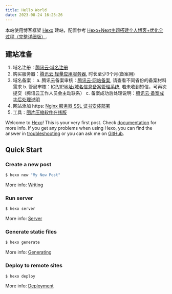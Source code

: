 ```yaml
---
title: Hello World
date: 2023-08-24 16:25:26
---
```


本站使用博客框架 [Hexo](https://hexo.io/) 建站，配置参考 [Hexo+Next主题搭建个人博客+优化全过程（完整详细版）](https://zhuanlan.zhihu.com/p/618864711).

<!-- more -->

## 建站准备
1. 域名注册：[腾讯云·域名注册](https://buy.cloud.tencent.com/domain/)
2. 购买服务器：[腾讯云·轻量应用服务器](https://buy.cloud.tencent.com/lighthouse), 时长至少3个月(备案用)
3. 域名备案：
  a. 腾讯云备案审核：[腾讯云·网站备案](https://console.cloud.tencent.com/beian/manage), 请查看不同省份的备案材料需求
  b. 管局审核：[ICP/IP地址/域名信息备案管理系统](https://beian.miit.gov.cn/), 若未收到短信，可再次提交（腾讯云工作人员会主动联系）
  c. 备案成功后处理说明：[腾讯云·备案成功后处理说明](https://cloud.tencent.com/document/product/243/61412#.E5.A6.82.E4.BD.95.E6.B7.BB.E5.8A.A0.E7.BD.91.E7.AB.99.E5.A4.87.E6.A1.88.E5.8F.B7.EF.BC.9F)
4. 网站添加 https: [Nginx 服务器 SSL 证书安装部署](https://cloud.tencent.com/document/product/400/35244?from_cn_redirect=1)
5. 工具：[图片压缩软件在线版](https://yasuo.xunjiepdf.com/img/)

Welcome to [Hexo](https://hexo.io/)! This is your very first post. Check [documentation](https://hexo.io/docs/) for more info. If you get any problems when using Hexo, you can find the answer in [troubleshooting](https://hexo.io/docs/troubleshooting.html) or you can ask me on [GitHub](https://github.com/hexojs/hexo/issues).

## Quick Start

### Create a new post

``` bash
$ hexo new "My New Post"
```

More info: [Writing](https://hexo.io/docs/writing.html)

### Run server

``` bash
$ hexo server
```

More info: [Server](https://hexo.io/docs/server.html)

### Generate static files

``` bash
$ hexo generate
```

More info: [Generating](https://hexo.io/docs/generating.html)

### Deploy to remote sites

``` bash
$ hexo deploy
```

More info: [Deployment](https://hexo.io/docs/one-command-deployment.html)

